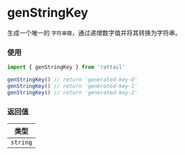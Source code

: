 # genStringKey

生成一个唯一的 `字符串键`，通过递增数字值并将其转换为字符串。

### 使用

```ts
import { genStringKey } from 'rattail'

genStringKey() // return 'generated-key-0'
genStringKey() // return 'generated-key-1'
genStringKey() // return 'generated-key-2'
```

### 返回值

|   类型   |
| :------: |
| `string` |
